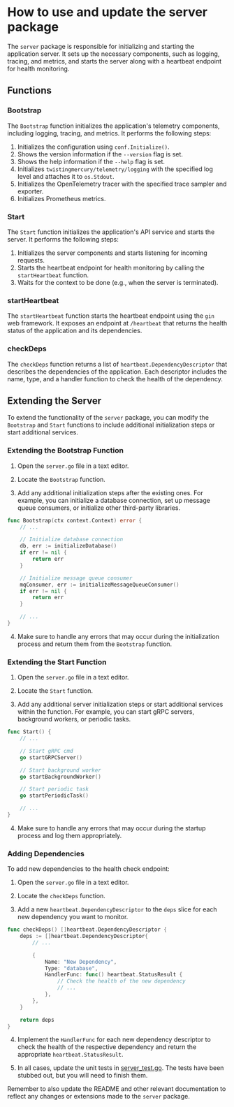 # How to use and update the server package

The `server` package is responsible for initializing and starting the application server. It sets up the necessary components, such as logging, tracing, and metrics, and starts the server along with a heartbeat endpoint for health monitoring.

## Functions

### Bootstrap

The `Bootstrap` function initializes the application's telemetry components, including logging, tracing, and metrics. It performs the following steps:

1. Initializes the configuration using `conf.Initialize()`.
2. Shows the version information if the `--version` flag is set.
3. Shows the help information if the `--help` flag is set.
4. Initializes `twistingmercury/telemetry/logging` with the specified log level and attaches it to `os.Stdout`.
5. Initializes the OpenTelemetry tracer with the specified trace sampler and exporter.
6. Initializes Prometheus metrics.

### Start

The `Start` function initializes the application's API service and starts the server. It performs the following steps:

1. Initializes the server components and starts listening for incoming requests.
2. Starts the heartbeat endpoint for health monitoring by calling the `startHeartbeat` function.
3. Waits for the context to be done (e.g., when the server is terminated).

### startHeartbeat

The `startHeartbeat` function starts the heartbeat endpoint using the `gin` web framework. It exposes an endpoint at `/heartbeat` that returns the health status of the application and its dependencies.

### checkDeps

The `checkDeps` function returns a list of `heartbeat.DependencyDescriptor` that describes the dependencies of the application. Each descriptor includes the name, type, and a handler function to check the health of the dependency.

## Extending the Server

To extend the functionality of the `server` package, you can modify the `Bootstrap` and `Start` functions to include additional initialization steps or start additional services.

### Extending the Bootstrap Function

1. Open the `server.go` file in a text editor.

2. Locate the `Bootstrap` function.

3. Add any additional initialization steps after the existing ones. For example, you can initialize a database connection, set up message queue consumers, or initialize other third-party libraries.

```go
func Bootstrap(ctx context.Context) error {
    // ...

    // Initialize database connection
    db, err := initializeDatabase()
    if err != nil {
        return err
    }

    // Initialize message queue consumer
    mqConsumer, err := initializeMessageQueueConsumer()
    if err != nil {
        return err
    }

    // ...
}
```
4. Make sure to handle any errors that may occur during the initialization process and return them from the `Bootstrap` function.

### Extending the Start Function

1. Open the `server.go` file in a text editor.

2. Locate the `Start` function.

3. Add any additional server initialization steps or start additional services within the function. For example, you can start gRPC servers, background workers, or periodic tasks.
```go
func Start() {
    // ...

    // Start gRPC cmd
    go startGRPCServer()

    // Start background worker
    go startBackgroundWorker()

    // Start periodic task
    go startPeriodicTask()

    // ...
}
```
4. Make sure to handle any errors that may occur during the startup process and log them appropriately.

### Adding Dependencies

To add new dependencies to the health check endpoint:

1. Open the `server.go` file in a text editor.

2. Locate the `checkDeps` function.

3. Add a new `heartbeat.DependencyDescriptor` to the `deps` slice for each new dependency you want to monitor.

```go
func checkDeps() []heartbeat.DependencyDescriptor {
    deps := []heartbeat.DependencyDescriptor{
        // ...

        {
            Name: "New Dependency",
            Type: "database",
            HandlerFunc: func() heartbeat.StatusResult {
                // Check the health of the new dependency
                // ...
            },
        },
    }

    return deps
}
```

4. Implement the `HandlerFunc` for each new dependency descriptor to check the health of the respective dependency and return the appropriate `heartbeat.StatusResult`.
   
5. In all cases, update the unit tests in [server_test.go](server_test.go). The tests have been stubbed out, but you will need to finish them.

Remember to also update the README and other relevant documentation to reflect any changes or extensions made to the `server` package.